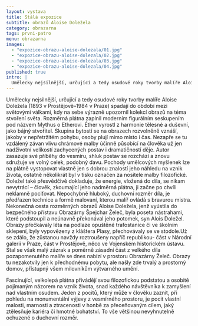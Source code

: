 ```yaml
---
layout: vystava
title: Stálá expozice
subtitle: obrazů Aloise Doležela
category: obrazarna
tags: prvni-patro
menu: obrazarna
images:
  - "expozice-obrazu-aloise-dolezala/01.jpg"
  - "expozice-obrazu-aloise-dolezala/02.jpg"
  - "expozice-obrazu-aloise-dolezala/03.jpg"
  - "expozice-obrazu-aloise-dolezala/04.jpg"
published: true
intro: |
  Umělecky nejsilnější, určující a tedy osudové roky tvorby malíře Aloise Doležela (1893 v Prostějově–1984 v Praze) spadají do období mezi světovými válkami, kdy na sebe výrazně upozornil  kolekcí obrazů na téma stvoření světa. Rozměrná plátna zaplnil moderním figurálním seskupením pod názvem Mythus o Etherovi. Éther vyrostl z harmonie tělesné a duševní, jako bájný stvořitel. Skupina bytostí  se na obrazech rozvolněně vznáší, jakoby v nepřetržitém pohybu, osoby plují  mimo místo i čas. Nezapře se tu vzdálený závan vlivu chrámové malby účinně působící na člověka už jen nadživotní velikostí zachycených postav i dramatičností děje. Autor zasazuje své příběhy do vesmíru, shluk postav se rozchází a znovu  sdružuje ve volný celek, podobný davu. Pochody umělcových myšlenek lze na plátně vystopovat vlastně jen s dobrou  znalostí jeho náhledu na vznik života, ostatně několikrát byl v tisku označen za nositele malby filozofické. Doležel také přesvědčivě dokladuje, že energie, vložená do díla, se nikam nevytrácí – člověk, zkoumající jeho nadměrná plátna, ji začne po chvíli neklamně pociťovat. Nepochybně hluboký, duchovní rozměr díla, je předřazen technice a formě malovaní, kterou malíř ovládá s bravurou mistra. 
---
```


Umělecky nejsilnější, určující a tedy osudové roky tvorby malíře Aloise Doležela (1893 v Prostějově–1984 v Praze) spadají do období mezi světovými válkami, kdy na sebe výrazně upozornil  kolekcí obrazů na téma stvoření světa. Rozměrná plátna zaplnil moderním figurálním seskupením pod názvem Mythus o Etherovi. Éther vyrostl z harmonie tělesné a duševní, jako bájný stvořitel. Skupina bytostí  se na obrazech rozvolněně vznáší, jakoby v nepřetržitém pohybu, osoby plují  mimo místo i čas. Nezapře se tu vzdálený závan vlivu chrámové malby účinně působící na člověka už jen nadživotní velikostí zachycených postav i dramatičností děje. Autor zasazuje své příběhy do vesmíru, shluk postav se rozchází a znovu  sdružuje ve volný celek, podobný davu. Pochody umělcových myšlenek lze na plátně vystopovat vlastně jen s dobrou  znalostí jeho náhledu na vznik života, ostatně několikrát byl v tisku označen za nositele malby filozofické. Doležel také přesvědčivě dokladuje, že energie, vložená do díla, se nikam nevytrácí – člověk, zkoumající jeho nadměrná plátna, ji začne po chvíli neklamně pociťovat. Nepochybně hluboký, duchovní rozměr díla, je předřazen technice a formě malovaní, kterou malíř ovládá s bravurou mistra. Nekonečná cesta rozměrných obrazů Aloise Doležela, jenž vyústila do bezpečného přístavu Obrazárny Špejchar Želeč, byla poseta nástrahami, které podstoupil a neúnavně překonával jeho potomek, syn Alois Doležel. Obrazy přečkávaly léta na podlaze opuštěné trafostanice či ve školním sklepení, byly vypovězeny z kláštera Plasy, přechovávaly se ve stodole.Už se zdálo, že zůstanou navždy roztroušeny napříč republikou- část v Národní galerii v Praze, část v Prostějově, něco ve Vojenském historickém ústavu. Stal se však malý zázrak a poměrně zásadní část z velkého díla pozapomenutého malíře se dnes nabízí v prostoru Obrazárny Želeč. Obrazy tu nezakotvily jen k přechodnému pobytu, ale našly zde trvalý a prostorný domov, přístupný všem milovníkům výtvarného umění.

Fascinující, velkolepá plátna přivádějí svou filozofickou podstatou a osobitě pojímaným názorem na vznik života, snad každého návštěvníka k zamyšlení nad vlastním osudem. Jeden z pocitů, který může v člověku zaznít, při pohledu na monumentální výjevy z vesmírného prostoru, je pocit vlastní malosti, marnosti a ztracenosti v honbě za přeceňovaným cílem, jaký ztělesňuje kariéra či hmotné bohatství. To vše většinou nevyhnutelně ochuzené o duchovní rozměr.
